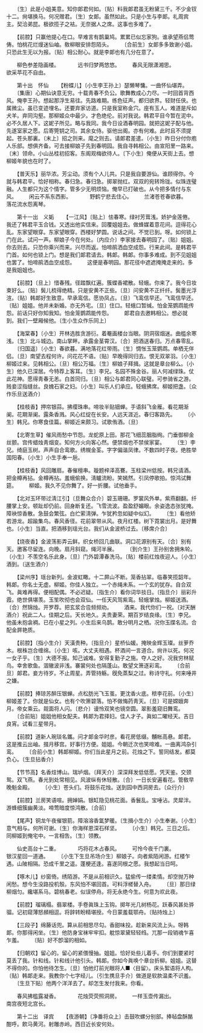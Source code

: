 <!-- { "loadSidebar": true } -->
　　〔生〕此是小姐美意。知你郞君何如。〔贴〕料我郞君虽无粉黛三千。不少金钗十二。尙堪换马。何况赠君。〔生〕女郞。虽然如此。只是小生与李郞。礼周宾主。契洽弟昆。极欲揽子之袪。无奈据人之席。这事也多难了。 

　　【前腔】只赢他提心在口。早难言有鹊巢鸠。累累已似忘家狗。谁承望燕侣莺俦。怕桃花烂熳迷仙岫。敎柳眼安排怨陌头。 
　　〔合前生〕女郞多多致谢小姐。只恐此生无以为报。〔贴〕相公耐心。就是李郞也有几分在意了。 

　　柳色参差隐画楼。　　　　远书归梦两悠悠。 
　　春风无限潇湘思。　　　　欲采苹花不自由。 

　　第十出　怀仙 
　　【粉蝶儿】〔小生李王孙上〕瑟懒琴慵。一曲怀仙堪弄。 
　　〔集唐〕心期仙诀意无穷。十载靑春不负公。歌舞教成心力尽。一时回首背西风。俺李王孙。想起那浮生易往。先路难期。练色征声。都归欲界。轻财任侠。也属微尘。虽已变迹埋名。还要弃家访道。只是我室称金穴。座有玉人。难道是斥如犬羊。弃同沟壑。那柳姬众中最少。才色绝伦。前对我说。韩君平目今暂在泥中。必不久居人下。这妮子所见。略与我同。我今日设酒春明园。就把这妮子配与他。先遂室家之愿。后寄筦钥之司。其余女侍。驱他出阁。亦有何难。此时且不须提起。苍头那裏。〔末上〕招之则来。麾之则去。请郞君差遣。〔小生〕昨日分付你庖人乐部。想俱齐备。可去接柳娘子先到春明园。我自寻韩相公。由宣阳里一路来。〔末〕领命。小山丛桂初招客。东阁观梅欲待人。〔下小生〕俺便从天街上去。想柳姬年貌也在时了。 

　　【普天乐】丽华浓。芳尘动。须有个人儿共。只是我自要游仙。谁顾得你。今就与韩君平。恰好相称。春归急。春归急。掷翠抛红。双双的宛转玲珑。似珠连璧融。人生都只为这个情字。管多少无明烦恼。俺早已打破也。从今把多情付与东风。 
　　闲云不系东西影。　　　　野鹤宁悲去住心。 
　　兰渚苍苍春欲暮。　　　　落花流水怨离琴。 

　　第十一出　义姤 
　　【一江风】〔贴上〕怯春寒。绿衬芳茸浅。娇护金莲倦。我还了韩君平玉合钱。又透出他实信来。回覆姐姐去。做蜂媒着意花间。逗得花心乱。东家望眼穿。东家望眼穿。西楼好梦圆。说话之间。不觉已到。呀。如何锁上门在此。试问一声。柳娘子今在何处。〔内应介〕李家接去春明园了。〔贴〕姐姐。你去则去。只恐你乘兴而来。兴尽而返。怕啼鹃洒血空成怨。行来此间。是韩君平门首。如何也锁上门。想是我们郞君请去。韩郞。韩郞。你事多难成。到不见姐姐也罢了。怕啼鹃洒血空成怨。 
　　这便是春明园。那花径中遮遮掩掩走来的。多是我姐姐也。 

　　【前腔】〔旦上〕惜春残。径踏飘红遍。簇蝶香裙散。轻蛾。你来了。我今日妆束好么。〔贴〕鬓儿梳得绝精。只是安黄不正些。〔旦〕问安黄不正纤纤。鬓墨光浮渲。〔贴〕韩郞好生致意。早承鸾信。愿协凤占。〔旦〕飞鸾信早还。飞鸾信早还。〔贴〕姐姐。他并未新婚。亦无外宅。〔旦〕住口。轻蛾口暂缄。怕金笼鹦鹉能传怨。前话只好你知我知。怕金笼鹦鹉能传怨。 
　　郞君自去邀韩相公。想必就到。我们一壁厢候他。〔生小生众作乐同上〕 

　　【海棠春】〔小生〕开林选胜贪游衍。着罨画楼台当眼。阴洞宿烟迷。曲槛余寒浅。〔生〕北斗城边。南山掌畔。承露金茎霄汉。〔合〕把酒送春归。万点春零乱。 
　　〔归国遥〕〔小生〕春欲暮。满地落花红带雨。〔生〕惆怅玉笼鹦鹉。单栖无伴侣。〔旦〕南望去程何许。问花花不语。〔贴〕早晚得同归去。恨无双翠羽。〔小生〕柳姬过来。见韩相公。〔旦〕相公万福。〔生〕柳娘子拜揖。这就是章台柳么。〔小生〕他久已深居。今特荐上客耳。〔生〕李兄。名园不殊金谷。丽人何减绿珠。仗此花神。愿得靑春无恙。白首同归。〔旦〕相公与郞君同心联璧。可参骑省之游。贱妾涩指缝丝。良媿石家之妇。〔小生〕叫乐人们承应。轻蛾拂席。柳姬把盏。〔众作乐旦送酒介〕 

　　【桂枝香】押帘银蒜。拂缨珠串。啼妆半贴钿蝉。手语斜飞金雁。看花期渐阑。花期渐阑。露条香溅。风心红绽在长安。人远天涯近。春归客路先。 
　　〔小生〕韩兄。你寒食佳篇。柳姬近来颇习。试歌侑酒。〔旦〕 

　　【北寄生草】催风雨愁中节怨。龙蛇原上田。那花飞细蕊胭脂绚。门垂御柳金丝颤。宫传蜡烛靑烟变。知何方火向客心然。便禁烟也不禁侯家宴。 
　　〔生〕李兄。绮庭玉树。声声自合鸾歌。绣幌金荃。字字偏谐凤律。不数四时子夜。绝胜举国阳春。〔小生〕小生手奉一巵。 

　　【桂枝香】风回雕扇。春催檀串。璇题梓泽高鶱。玉柱梁州低按。韩兄请酒。把金樽再拈。金樽再拈。羞蛾偷换。淸矑流盼。笑嫣然。引凤停歌拍。惊鸿试舞筵。 
　　柳姬。我久不见你舞了。好一折腰。试他垂手。 

　　【北对玉环带过淸江引】〔旦舞众合介〕碧玉珊珊。罗裳风外单。紫燕翻翻。纤腰掌上安。顿趾却仍前。回身断复还。飞雪流波。盈盈舒媚眼。余姿逸态张犹掩。障袂惊香散。急鼓会繁弦。白纻萦淸弹。乍犹矜忽如疑中似幻。 
　　〔生〕看他矫若游龙。超踰集鸟。春风香径。花前翠带从风。夜月红楼。树下霓裳出月。是好舞也。〔小生〕当直。把酒移到瑶光台。我们从金波桥过去。〔移席介合〕 

　　【烧夜香】金波荡影弄云鲜。织女桥回几曲联。洞口花源别有天。〔合〕别有天。邀客尽留连。向晚。扇月斜窥。绳河半展。 
　　〔到介生〕王孙别舍拥朱轮。〔小生〕不羡空名乐此身。〔旦〕门外碧潭春洗马。〔贴〕楼前红烛夜迎人。〔小生〕酒到。〔送生酒介〕 

　　【梁州序】瑶台新列。金波虹瞰。十二屛山不断。笼香拈翠。临春笑揽韶年。韩郞。你名士无虚。柳姬。你佳人独立。一个赤绳未系。一个玄的犹存。自合双飞。眞难再得。便相配偶。不必迟疑。〔指生介〕看你词华掞日。〔指旦介〕丽彩升霞。绝世俱堪羡。玉笙吹彻也会双仙。一任天风驾紫鸾。轻蛾掌烛。柳姬送酒。〔合〕然锦烛。开罗荐。把玄浆合卺频频劝。 
　　酒来。我代你们一祝。〔对天酬酒介〕祝此二人。佳期之后。天长地久。夫贵妻荣。期百岁结良缘。〔生〕李兄。他虽未抱衾裯。已在小星之列。小生后来乌鹊。敢分明月之栖。况你玉牒名流。合配金屛艳质。 

　　【前腔】〔指小生介〕天潢贵种。〔指旦介〕星桥仙媛。掩映金辉玉璨。丝萝乔木。根株岂合缠绵。〔小生〕咳。大丈夫相遇。杯酒间一言道合。尙许以死。何况一女子乎。〔生〕大德不报。知己诚难。安得复勤子之施。夺人之好。况我穷林赋鸟。幸舍歌鱼。涸辙波非浅。褰裳何处也隔蓬山。敢望文箫逐彩鸾。 
　　〔合前旦〕郞君。妾方待岁。不止周星。弄管持觞。旣免蒸梨之过。称诗守礼。何来唾井之嫌。 

　　【前腔】捧琼苏醉压银蝉。点松肪光飞玉茧。更沈香火底。秾李花前。〔小生〕柳姬差了。你就是仙女。也有个吹箫碧落。怕不做悔药靑天。〔旦〕可是嫦娥奔月。帝女乘云。觌面将人闪。〔悲介〕谩怜双笑也镜空圆。翠影羞窥旧舞鸾。 
　　〔合前贴〕姐姐他相女配夫。韩郞为君择妇。佳人才子。眞如二曜经天。吉日良宵。试看三星带月。 

　　【前腔】道新人琬琰名鑴。问才郞金华时彦。看花房低缀。黼帐高悬。郞君。这是推云出岫。掇月移宫。好事行方便。姐姐。今朝迁次也笑啼难。一曲离鸿杂引鸾。 
　　〔合前小生〕韩郞柳姬。你们当此星月之前。花烛之下。誓同结发。都莫负心。〔生旦拈香介〕 

　　【节节高】名香炷博山。瑞垆烟。〔拜天介〕深深拜发低低愿。凭天鉴。交颈鸳。双飞燕。春光到处常相见。风波纵有休轻散。〔合〕一日长安遍看花。管敎早晚魁金殿。 
　　〔小生〕苍头们。将鼓乐花烛。送到园中西洞房去。〔众行介〕 

　　【前腔】兰房笑语喧。拥婵娟。银缸隐见桃花面。香鬟乱。宝唾沾。灵犀泮。游蜂细簇幽黄淡。啼莺暗度惊鸿散。〔合前〕 

　　【尾声】铜龙午夜催银箭。障溶溶香氲梦暖。〔生揖小生介〕小生奉谢。〔小生〕意气相与。何所可谢。〔生〕你海样恩深石样坚。 
　　〔小生〕韩兄。三日之后。同柳姬到俺宅中。一言相吿。〔生〕领教。 

　　仙史高台十二重。　　　　巧将花木占春风。 
　　可怜今夜千门裏。　　　　银汉星回一道通。 
　　〔小生下生旦吊场介生〕柳娘子。向者紫陌闲游。红楼乍遇。山陂相隔。恐成千里之遥。蓬梗还逢。喜遂同根之愿。我想起当日呵。 

　　【啄木儿】纱窗倚。绣陌游。不是从前相识久。猛偷传一缕柔情。却空抛万种闲愁。想今生没路投机彀。东风怕不堪回首。可料浮槎替入舟。 
　　〔旦〕那日绿柳烟匀。纔堪系马。碧桃春老。似误停舟。将无永绝今生。何意为欢此夜。 

　　【前腔】瑠璃榻。翡翠楼。手卷眞珠上玉钩。掷年光几树杨花。跃春风甚处骅骝。记初窥薄怒頳相逗。将辞转盼精堪授。今日蒙羞载鄂舟。〔贴持烛上〕 

　　【三段子】绵藤话兜。算从前相思尽勾。香甜味投。趁新来风流上头。呀韩郞。你那得闲坐。〔生〕他防身宝袜牢牢扣。躭惊翠黛轻轻绉。兀那一段销魂乍喜乍羞。 
　　〔贴〕好不卽溜的相如。 

　　【归朝欢】留心的。留心的紧偎慢抽。姐姐。恰好处些儿着手。你们到要紧时莫丢了我。针和线。针和线计他引头。韩郞。你如今眞唤个章台折柳。姐姐。这替不得你的。你怕他待怎生。〔旦〕怕他灯前光眼将人■〈目留〉。床头絮语将人构。〔贴〕韩郞走来。我教你个七字经儿。〔引生携旦手介〕做道是软款温柔不识羞。 
　　〔生旦下贴〕他两个洋洋去了。却怎生发付我来。你看。 

　　春风拂槛露凝香。　　　　花烛荧荧照洞房。 
　　一样玉壶传漏出。　　　　南宫夜短北宫长。 

　　第十二出　译宾 
　　【夜游朝】〔净番将众上〕击鼓吹螺分别部。捧毡盘酥酪酣呼。飮马黄河。射雕赤岭。西日近长安何处。 
